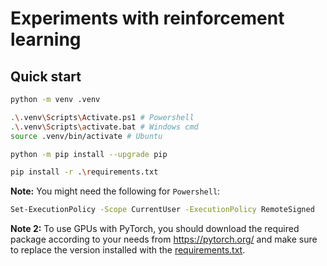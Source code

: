 # Experiments with reinforcement learning

## Quick start
 ```Bash
 python -m venv .venv

 .\.venv\Scripts\Activate.ps1 # Powershell
 .\.venv\Scripts\activate.bat # Windows cmd
 source .venv/bin/activate # Ubuntu

 python -m pip install --upgrade pip

 pip install -r .\requirements.txt
 ```

 **Note:** You might need the following for `Powershell`:
 ```Bash
 Set-ExecutionPolicy -Scope CurrentUser -ExecutionPolicy RemoteSigned
 ```

 **Note 2:** To use GPUs with PyTorch, you should download the required package according to your needs from https://pytorch.org/ and make sure to replace the version installed with the [requirements.txt](requirements.txt).
